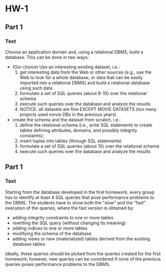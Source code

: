 # HW-1

## Part 1

### Text

Choose an application domain and, using a relational DBMS, build a database. This can be done in two ways:

 * (Our choice) Use an interesting existing dataset, i.e.:
    1. get interesting data from the Web or other sources (e.g., use the Web to look for a whole database, or data that can be easily imported into a relational DBMS) and build a relational database using such data
    2. formulate a set of SQL queries (about 8-10) over the relational schema
    3. execute such queries over the database and analyze the results
    4. NOTICE: all datasets are fine EXCEPT MOVIE DATASETS (too many projects used movie DBs in the previous years)
 * create the schema and the dataset from scratch, i.e.:
    1. define the relational schema (i.e., write SQL statements to create tables defining attributes, domains, and possibly integrity constaints);
    2. insert tuples into tables (through SQL statements)
    3. formulate a set of SQL queries (about 10) over the relational schema
    4. execute such queries over the database and analyze the results

## Part 1

### Text

Starting from the database developed in the first homework, every group has to identify at least 4 SQL queries that pose performance problems to the DBMS. The students have to show both the "slow" and the "fast" execution of the queries, where the fast version is obtained by:

  * adding integrity constraints to one or more tables
  * rewriting the SQL query (without changing its meaning)
  * adding indices to one or more tables
  * modifying the schema of the database
  * adding views or new (materialized) tables derived from the existing database tables

Ideally, these queries should be picked from the queries created for the first homework; however, new queries can be considered if none of the previous queries poses performance problems to the DBMS.